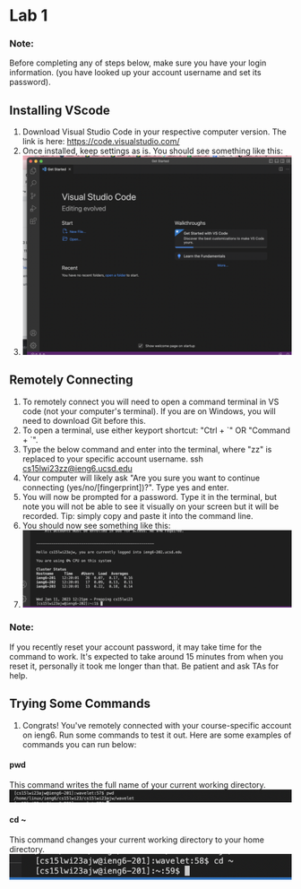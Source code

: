 # Lab 1
### Note:
Before completing any of steps below, make sure you have your login information. (you have looked up your account username and set its password).

## Installing VScode
1. Download Visual Studio Code in your respective computer version. The link is here: https://code.visualstudio.com/ 
2. Once installed, keep settings as is. You should see something like this:
3. ![Image](lab1screen1.png)

## Remotely Connecting
1. To remotely connect you will need to open a command terminal in VS code (not your computer's terminal). If you are on Windows, you will need to download Git before this.
2.  To open a terminal, use either keyport shortcut: "Ctrl + \`" OR "Command + \`". 
3.  Type the below command and enter into the terminal, where "zz" is replaced to your specific account username.
  ssh cs15lwi23zz@ieng6.ucsd.edu 
4. Your computer will likely ask "Are you sure you want to continue connecting (yes/no/[fingerprint])?". Type yes and enter.
5.  You will now be prompted for a password. Type it in the terminal, but note you will not be able to see it visually on your screen but it will be recorded. Tip: simply copy and paste it into the command line.
6.  You should now see something like this:
7.  ![Image](lab1screen2.png)

### Note:
If you recently reset your account password, it may take time for the command to work. It's expected to take around 15 minutes from when you reset it, personally it took me longer than that. Be patient and ask TAs for help.

## Trying Some Commands
1. Congrats! You've remotely connected with your course-specific account on ieng6. Run some commands to test it out. Here are some examples of 
commands you can run below:
  #### pwd
   This command writes the full name of your current working directory.
   ![Image](lab1screen4.png)
 #### cd ~
   This command changes your current working directory to your home directory.
   ![Image](lab1screen5.png)

 
 
